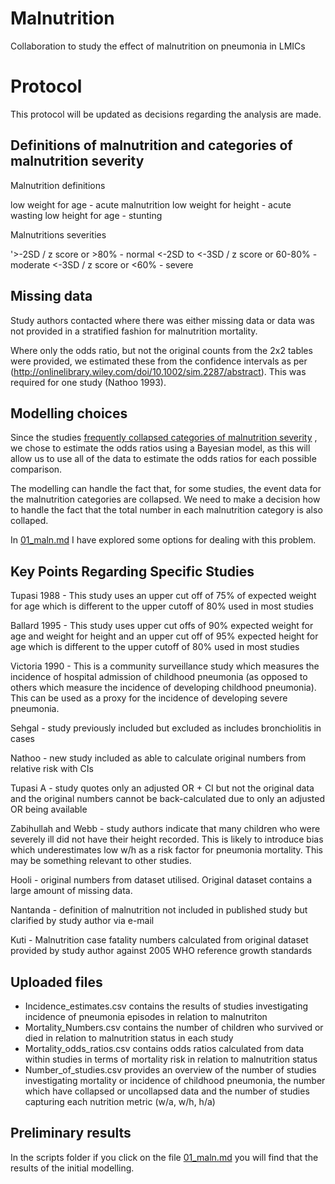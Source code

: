 # Malnutrition

Collaboration to study the effect of malnutrition on pneumonia in LMICs

# Protocol

This protocol will be updated as decisions regarding the analysis are made.

## Definitions of malnutrition and categories of malnutrition severity

Malnutrition definitions

low weight for age - acute malnutrition
low weight for height - acute wasting
low height for age - stunting

Malnutritions severities

'>-2SD / z score or >80% - normal
<-2SD to <-3SD / z score or 60-80% - moderate
<-3SD / z score or <60% - severe

## Missing data

Study authors contacted where there was either missing data or data was not provided in a stratified fashion for malnutrition mortality.

Where only the odds ratio, but not the original counts from the 2x2 tables were provided, we estimated these from the confidence intervals as per (http://onlinelibrary.wiley.com/doi/10.1002/sim.2287/abstract). This was required for one study (Nathoo 1993).


## Modelling choices

Since the studies [frequently collapsed categories of malnutrition severity](</Data/Collapsed_Uncollapsed numbers.csv>) , we chose to estimate the odds ratios using a Bayesian model, as this will allow us to use all of the data to estimate the odds ratios for each possible comparison.

The modelling can handle the fact that, for some studies, the event data for the malnutrition categories are collapsed. We need to make a decision how to handle the fact that the total number in each malnutrition category is also collaped.

In [01_maln.md](Scripts/01_maln.md) I have explored some options for dealing with this problem.

## Key Points Regarding Specific Studies

Tupasi 1988 - This study uses an upper cut off of 75% of expected weight for age which is different to the upper cutoff of 80% used in most studies

Ballard 1995 - This study uses upper cut offs of 90% expected weight for age and weight for height and an upper cut off of 95% expected height for age which is different to the upper cutoff of 80% used in most studies

Victoria 1990 - This is a community surveillance study which measures the incidence of hospital admission of childhood pneumonia (as opposed to others which measure the incidence of developing childhood pneumonia). This can be used as a proxy for the incidence of developing severe pneumonia.

Sehgal - study previously included but excluded as includes bronchiolitis in cases

Nathoo - new study included as able to calculate original numbers from relative risk with CIs 

Tupasi A - study quotes only an adjusted OR + CI but not the original data and the original numbers cannot be back-calculated due to only an adjusted OR being available

Zabihullah and Webb - study authors indicate that many children who were severely ill did not have their height recorded. This is likely to introduce bias which underestimates low w/h as a risk factor for pneumonia mortality. This may be something relevant to other studies.

Hooli - original numbers from dataset utilised. Original dataset contains a large amount of missing data.

Nantanda - definition of malnutrition not included in published study but clarified by study author via e-mail

Kuti - Malnutrition case fatality numbers calculated from original dataset provided by study author against 2005 WHO reference growth standards

## Uploaded files

- Incidence_estimates.csv contains the results of studies investigating incidence of pneumonia episodes in relation to malnutriton
- Mortality_Numbers.csv contains the number of children who survived or died in relation to malnutrition status in each study
- Mortality_odds_ratios.csv contains odds ratios calculated from data within studies in terms of mortality risk in relation to malnutrition status
- Number_of_studies.csv provides an overview of the number of studies investigating mortality or incidence of childhood pneumonia, the number which have collapsed or uncollapsed data and the number of studies capturing each nutrition metric (w/a, w/h, h/a)

## Preliminary results

In the scripts folder if you click on the file [01_maln.md](Scripts/01_maln.md) you will find that the results of the initial modelling.